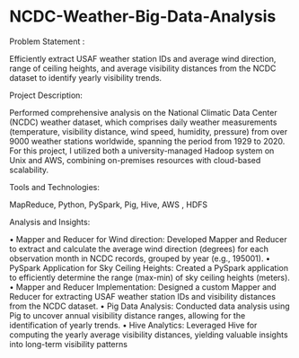 # NCDC-Weather-Big-Data-Analysis


Problem Statement :

Efficiently extract USAF weather station IDs and average wind direction, range of ceiling heights, and average visibility distances from the NCDC dataset to identify yearly visibility trends.

Project Description:

Performed comprehensive analysis on the National Climatic Data Center (NCDC) weather dataset, which comprises daily weather measurements (temperature, visibility distance, wind speed, humidity, pressure) from over 9000 weather stations worldwide, spanning the period from 1929 to 2020. For this project, I utilized both a university-managed Hadoop system on Unix and AWS, combining on-premises resources with cloud-based scalability.

Tools and Technologies: 

MapReduce, Python, PySpark, Pig, Hive, AWS , HDFS

Analysis and Insights:

•	Mapper and Reducer for Wind direction: Developed Mapper and Reducer to extract and calculate the average wind direction (degrees) for each observation month in NCDC records, grouped by year (e.g., 195001).
•	PySpark Application for Sky Ceiling Heights: Created a PySpark application to efficiently determine the range (max-min) of sky ceiling heights (meters).
•	Mapper and Reducer Implementation: Designed a custom Mapper and Reducer for extracting USAF weather station IDs and visibility distances from the NCDC dataset.
•	Pig Data Analysis: Conducted data analysis using Pig to uncover annual visibility distance ranges, allowing for the identification of yearly trends.
•	Hive Analytics: Leveraged Hive for computing the yearly average visibility distances, yielding valuable insights into long-term visibility patterns

